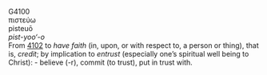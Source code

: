 <body>
  <p>G4100<br>  πιστεύω  <br> pisteuō  <br><i>pist-yoo‘-o </i><br>From <a href="g4102.htm">4102</a>  to <i>have</i> <i>faith</i> (in, upon, or with respect to, a person or thing), that is, <i>credit</i>; by implication to <i>entrust</i> (especially one’s spiritual well being to Christ): - believe (-r), commit (to trust), put in trust with.<br></p>
 </body>